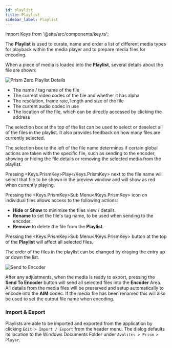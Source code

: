 ```yaml
---
id: playlist
title: Playlist
sidebar_label: Playlist
---
```


import Keys from '@site/src/components/key.ts';

The **Playlist** is used to curate, name and order a list of different media types for playback within the media player and to prepare media files for encoding.

When a piece of media is loaded into the **Playlist**, several details about the file are shown:

![Prism Zero Playlist Details](/prismdocs/images/playlistdetails.png)

- The name / tag name of the file
- The current video codec of the file and whether it has alpha
- The resolution, frame rate, length and size of the file
- The current audio codec in use
- The location of the file, which can be directly accessed by clicking the address

The selection box at the top of the list can be used to select or deselect all of the files in the playlist. It also provides feedback on how many files are currently selected.

The selection box to the left of the file name determines if certain global actions are taken with the specific file, such as sending to the encoder, showing or hiding the file details or removing the selected media from the playlist.

Pressing <Keys.PrismKey>Play</Keys.PrismKey> next to the file name will select that file to be shown in the preview window and will show as red when currently playing.

Pressing the <Keys.PrismKey>Sub Menu</Keys.PrismKey> icon on individual files allows access to the following actions:

- **Hide** or **Show** to minimise the files view / details.
- **Rename** to set the file's tag name, to be used when sending to the encoder.
- **Remove** to delete the file from the **Playlist**.

Pressing the <Keys.PrismKey>Sub Menu</Keys.PrismKey> button at the top of the **Playlist** will affect all selected files.

The order of the files in the playlist can be changed by draging the entry up or down the list.

![Send to Encoder](/prismdocs/images/sendtoencoder.png)

After any adjustments, when the media is ready to export, pressing the **Send To Encoder** button will send all selected files into the **Encoder** Area. All details from the media files will be preserved and setup automatically to encode into the **AIM** codec. If the media file has been renamed this will also be used to set the output file name when encoding.

### Import & Export

Playlists are able to be imported and exported from the application by clicking `Edit > Import / Export` from the header menu. The dialog defaults its location to the Windows Documents Folder under `Avolites > Prism > Player`.
